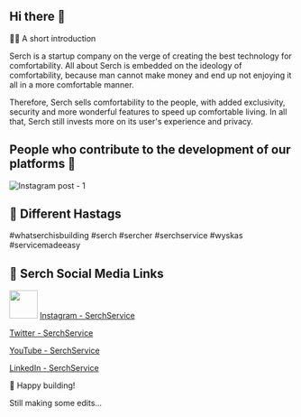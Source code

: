 ## Hi there 👋

🙋‍♀️ A short introduction

Serch is a startup company on the verge of creating the best technology for comfortability. All about Serch is embedded on the ideology of comfortability, because man cannot make money and end up not enjoying it all in a more comfortable manner.

Therefore, Serch sells comfortability to the people, with added exclusivity, security and more wonderful features to speed up comfortable living. In all that, Serch still invests more on its user's experience and privacy.

## People who contribute to the development of our platforms 🧙
![Instagram post - 1](https://user-images.githubusercontent.com/98127258/211050202-bcd35ff8-71bf-4108-9462-8cdd324fabe2.png)

## 👩‍ Different Hastags
#whatserchisbuilding
#serch
#sercher
#serchservice
#wyskas
#servicemadeeasy

## 👩‍ Serch Social Media Links
<div>
  <img src="instagram-2447888.png" width="50" height="50"></i>
  <a href="www.instagram.com/serchservice">Instagram - SerchService</a>
</div>

<i class="fa-brands fa-square-twitter" width="50" height="50"></i> <a href="www.twitter.com/serchservice">Twitter - SerchService</a>

<i class="fa-brands fa-youtube" width="50" height="50"></i> <a href="www.youtube.com/@serchservice">YouTube - SerchService</a>

<i class="fa-brands fa-linkedin" width="50" height="50"></i> <a href="www.linkedin.com/in/serchservice">LinkedIn - SerchService</a>

🍿 Happy building!

Still making some edits...


<!--

**Here are some ideas to get you started:**

🙋‍♀️ A short introduction

  Serch is a startup company on the verge of creating the best technology for comfortability. All about Serch is embedded on the ideology of comfortability, because man cannot make money and end up not enjoying it all in a more comfortable manner.
  Therefore, Serch sells comfortability to the people, with added exclusivity, security and more wonderful features to speed up comfortable living. In all that, Serch still invests more on its user's experience and privacy.
  
🌈 Contribution guidelines - how can the community get involved?
👩‍💻 Useful resources - where can the community find your docs? Is there anything else the community should know?
🍿 Fun facts - what does your team eat for breakfast?
🧙 Hope we have fun!
